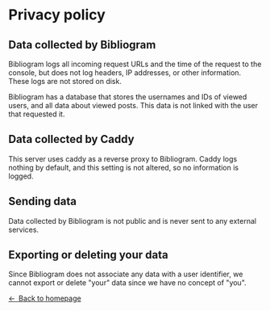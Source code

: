 Privacy policy
==============

Data collected by Bibliogram
----------------------------

Bibliogram logs all incoming request URLs and the time of the request to the console, but does not log headers, IP addresses, or other information. These logs are not stored on disk.

Bibliogram has a database that stores the usernames and IDs of viewed users, and all data about viewed posts. This data is not linked with the user that requested it.

Data collected by Caddy
-----------------------

This server uses caddy as a reverse proxy to Bibliogram. Caddy logs nothing by default, and this setting is not altered, so no information is logged.

Sending data
------------

Data collected by Bibliogram is not public and is never sent to any external services.

Exporting or deleting your data
-------------------------------

Since Bibliogram does not associate any data with a user identifier, we cannot export or delete "your" data since we have no concept of "you".

[← Back to homepage](https://bibliogram.froth.zone/)